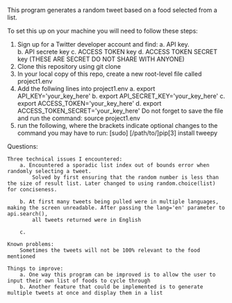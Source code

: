 This program generates a random tweet based on a food selected from a list.

To set this up on your machine you will need to follow these steps:

1. Sign up for a Twitter developer account and find:
        a. API key.      
        b. API secrete key
        c. ACCESS TOKEN key
        d. ACCESS TOKEN SECRET key  (THESE ARE SECRET DO NOT SHARE WITH ANYONE)
2. Clone this repository using git clone
3. In your local copy of this repo, create a new root-level file called project1.env
4. Add the follwing lines into project1.env
        a. export API_KEY='your_key_here'
        b. export API_SECRET_KEY='your_key_here'
        c. export ACCESS_TOKEN='your_key_here'
        d. export ACCESS_TOKEN_SECRET='your_key_here'
    Do not forget to save the file and run the command: source project1.env
5. run the following, where the brackets indicate optional changes to the command you may have to run:
    [sudo] [/path/to/]pip[3] install tweepy


Questions:

    Three technical issues I encountered:
        a. Encountered a sporadic list index out of bounds error when randomly selecting a tweet. 
            Solved by first ensuring that the random number is less than the size of result list. Later changed to using random.choice(list) for conciseness.
        
        b. At first many tweets being pulled were in multiple languages, making the screen unreadable. After passing the lang='en' parameter to api.search(), 
            all tweets returned were in English
        
        c. 
        
    Known problems:
        Sometimes the tweets will not be 100% relevant to the food mentioned
        
    Things to improve:
        a. One way this program can be improved is to allow the user to input their own list of foods to cycle through
        b. Another feature that could be implemented is to generate multiple tweets at once and display them in a list